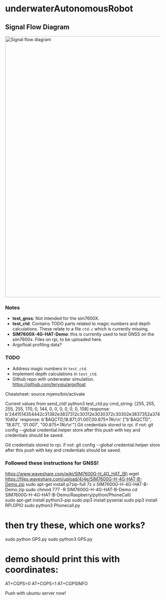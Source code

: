 # underwaterAutonomousRobot
## Signal Flow Diagram
<img width="842" alt="Signal flow diagram" src="https://github.com/user-attachments/assets/1a63130f-e5be-4e8b-9620-3fa6df868ee5" />


### Notes
- **test_gnss**: Not intended for the sim7600X.
- **test_ctd**: Contains TODO parts related to magic numbers and depth calculations. These relate to a file `ctd.c` which is currently missing.
- **SIM7600X-4G-HAT-Demo**: this is currently used to test GNSS on the sim7600x. Files on rpi, to be uploaded here.
- Argofloat profiling data? 

### TODO
- Address magic numbers in `test_ctd`.
- Implement depth calculations in `test_ctd`.
- Github repo with underwater simulation. https://github.com/tervoju/argofloat 


Cheatsheet:
source myenv/bin/activate



Current values from send_ctd!
python3 test_ctd.py 
cmd_string: [255, 255, 255, 255, 170, 0, 144, 0, 0, 0, 0, 0, 0, 108]
response: b'2441514354442c31382e3837312c30312e3030372c30302e3837352a37410d0a'
response: b'$AQCTD,18.871,01.007,00.875*7A\r\n'
["b'$AQCTD", '18.871', '01.007', "00.875*7A\\r\\n'"]
Git credentials stored to rpi. if not:
git config --global credential.helper store
after this push with key and credentials should be saved.

Git credentials stored to rpi. if not:
git config --global credential.helper store
after this push with key and credentials should be saved.

### Followed these instructions for GNSS!
https://www.waveshare.com/wiki/SIM7600G-H_4G_HAT_(B)
wget https://files.waveshare.com/upload/4/4e/SIM7600G-H-4G-HAT-B-Demo.zip
sudo apt-get install p7zip-full
7z x SIM7600G-H-4G-HAT-B-Demo.zip 
sudo chmod 777 -R SIM7600G-H-4G-HAT-B-Demo
cd SIM7600G-H-4G-HAT-B-Demo/Raspberry/python/PhoneCall/      
sudo apt-get install python3-pip
sudo pip3 install pyserial
sudo pip3 install RPi.GPIO
sudo python3 Phonecall.py    

# then try these, which one works?
sudo python GPS.py
sudo python3 GPS.py

# demo should print this with coordinates:
AT+CGPS=0
AT+CGPS=1
AT+CGPSINFO

Push with ubuntu server now!



